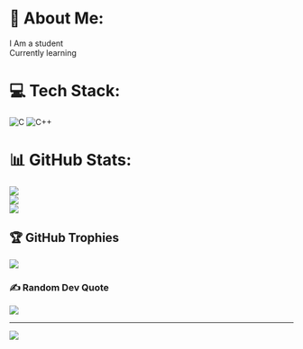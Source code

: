 # 💫 About Me:
I Am a student <br>Currently learning


# 💻 Tech Stack:
![C](https://img.shields.io/badge/c-%2300599C.svg?style=for-the-badge&logo=c&logoColor=white) ![C++](https://img.shields.io/badge/c++-%2300599C.svg?style=for-the-badge&logo=c%2B%2B&logoColor=white)
# 📊 GitHub Stats:
![](https://github-readme-stats.vercel.app/api?username=HARINI-029&theme=dark&hide_border=false&include_all_commits=false&count_private=false)<br/>
![](https://github-readme-streak-stats.herokuapp.com/?user=HARINI-029&theme=dark&hide_border=false)<br/>
![](https://github-readme-stats.vercel.app/api/top-langs/?username=HARINI-029&theme=dark&hide_border=false&include_all_commits=false&count_private=false&layout=compact)

## 🏆 GitHub Trophies
![](https://github-profile-trophy.vercel.app/?username=HARINI-029&theme=radical&no-frame=false&no-bg=true&margin-w=4)

### ✍️ Random Dev Quote
![](https://quotes-github-readme.vercel.app/api?type=horizontal&theme=radical)

---
[![](https://visitcount.itsvg.in/api?id=HARINI-029&icon=0&color=0)](https://visitcount.itsvg.in)

<!-- Proudly created with GPRM ( https://gprm.itsvg.in ) -->
